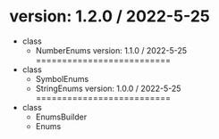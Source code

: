version: 1.2.0 / 2022-5-25
==========================
* class
    * NumberEnums
version: 1.1.0 / 2022-5-25
==========================
* class
    * SymbolEnums
    * StringEnums
version: 1.0.0 / 2022-5-25
==========================
* class
    * EnumsBuilder
    * Enums